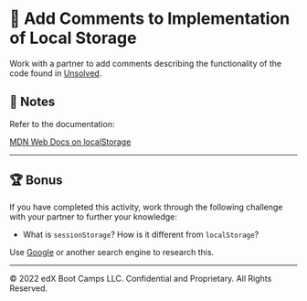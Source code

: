 # 📐 Add Comments to Implementation of Local Storage

Work with a partner to add comments describing the functionality of the code found in [Unsolved](Unsolved/assets/js/script.js).

## 📝 Notes

Refer to the documentation: 

[MDN Web Docs on localStorage](https://developer.mozilla.org/en-US/docs/Web/API/Window/localStorage)

---

## 🏆 Bonus

If you have completed this activity, work through the following challenge with your partner to further your knowledge:

* What is `sessionStorage`? How is it different from `localStorage`?  

Use [Google](https://www.google.com) or another search engine to research this.

---
© 2022 edX Boot Camps LLC. Confidential and Proprietary. All Rights Reserved.
